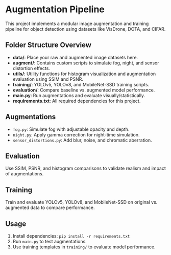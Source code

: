 # Augmentation Pipeline

This project implements a modular image augmentation and training pipeline for object detection using datasets like VisDrone, DOTA, and CIFAR.

## Folder Structure Overview

- **data/**: Place your raw and augmented image datasets here.
- **augment/**: Contains custom scripts to simulate fog, night, and sensor distortion effects.
- **utils/**: Utility functions for histogram visualization and augmentation evaluation using SSIM and PSNR.
- **training/**: YOLOv5, YOLOv8, and MobileNet-SSD training scripts.
- **evaluation/**: Compare baseline vs. augmented model performance.
- **main.py**: Run augmentations and evaluate visually/statistically.
- **requirements.txt**: All required dependencies for this project.

## Augmentations
- `fog.py`: Simulate fog with adjustable opacity and depth.
- `night.py`: Apply gamma correction for night-time simulation.
- `sensor_distortions.py`: Add blur, noise, and chromatic aberration.

## Evaluation
Use SSIM, PSNR, and histogram comparisons to validate realism and impact of augmentations.

## Training
Train and evaluate YOLOv5, YOLOv8, and MobileNet-SSD on original vs. augmented data to compare performance.

## Usage
1. Install dependencies: `pip install -r requirements.txt`
2. Run `main.py` to test augmentations.
3. Use training templates in `training/` to evaluate model performance.

